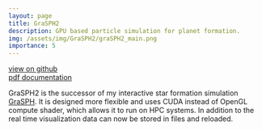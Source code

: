 ```yaml
---
layout: page
title: GraSPH2
description: GPU based particle simulation for planet formation.
img: /assets/img/GraSPH2/graSPH2_main.png
importance: 5
---
```


<a href="https://github.com/hschwane/GraSPH2"><i class="fab fa-github"></i> view on github</a><br>
<a href="/assets/pdf/schwanekampAndKraft2020PlanetFormation.pdf "><i class="fas fa-book"></i> pdf documentation</a>

GraSPH2 is the successor of my interactive star formation simulation [GraSPH](/projects/GraSPH). It is designed more flexible and uses CUDA instead of OpenGL compute shader, which allows it to run on HPC systems. In addition to the real time visualization data can now be stored in files and reloaded.  
